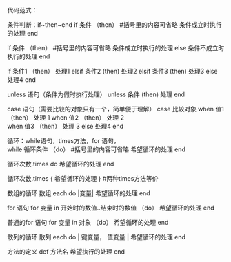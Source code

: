 代码范式：

条件判断：if~then~end
if 条件 （then）      #括号里的内容可省略
  条件成立时执行的处理
end

if 条件 （then）      #括号里的内容可省略
  条件成立时执行的处理
else
  条件不成立时执行的处理
end

if 条件1 （then）
  处理1
elsif 条件2 (then)
  处理2
elsif 条件3 (then)
  处理3
else
  处理4
end

unless 语句（条件为假时执行处理）
unless 条件 (then)
  处理
end

case 语句（需要比较的对象只有一个，简单便于理解）
case 比较对象
when 值1 （then）
  处理 1
when 值2 （then）
处理 2  
when 值3 （then）
  处理 3
else
  处理4
end




循环：while语句，times方法，for 语句，     
while 循环条件 （do）  #括号里的内容可省略
  希望循环的处理
end

循环次数.times do
  希望循环的处理
end

循环次数.times {
  希望循环的处理
}
#两种times方法等价

数组的循环
数组.each do |变量|
  希望循环的处理
end

for 语句
for 变量 in 开始时的数值..结束时的数值 （do）
  希望循环的处理
end

普通的for 语句
for 变量 in 对象 （do）
  希望循环的处理
end

散列的循环
散列.each do | 键变量， 值变量 |
  希望循环的处理
end



方法的定义
def 方法名
  希望执行的处理
end
